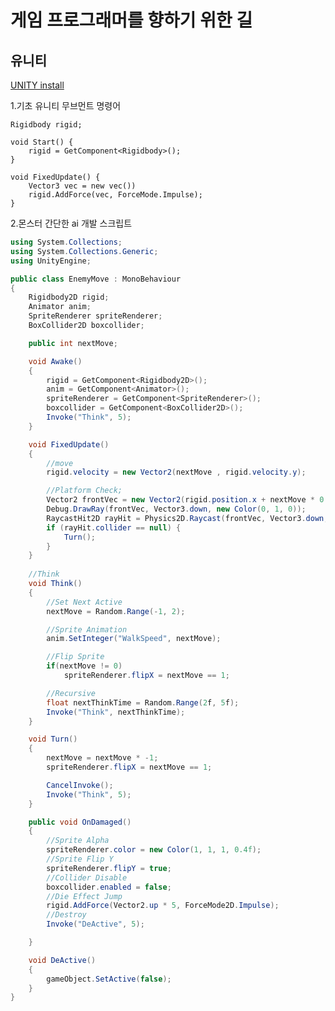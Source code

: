 게임 프로그래머를 향하기 위한 길
=============

유니티
--------


[UNITY install](https://unity.com/kr/products/unity-pro?utm_source=google&utm_medium=cpc&utm_campaign=cc_dd_unitypro_apac_kr_kr_pu_sem-gg_acquisition_br-pr_2023-04_unitypro-bofu_cc3022&utm_content=&utm_term=%7Bkeyword%7D&&&&&gad=1&gclid=EAIaIQobChMI0r65zdHJ_wIVi6iWCh2jHwpPEAAYASAAEgKfNvD_BwE&gclsrc=aw.ds, "UNITY install link")

1.기초 유니티 무브먼트 명령어
```
Rigidbody rigid;

void Start() {
    rigid = GetComponent<Rigidbody>();
}

void FixedUpdate() {
    Vector3 vec = new vec())
    rigid.AddForce(vec, ForceMode.Impulse);
}
```
2.몬스터 간단한 ai 개발 스크립트
```c#
using System.Collections;
using System.Collections.Generic;
using UnityEngine;

public class EnemyMove : MonoBehaviour
{
    Rigidbody2D rigid;
    Animator anim;
    SpriteRenderer spriteRenderer;
    BoxCollider2D boxcollider;

    public int nextMove;

    void Awake()
    {
        rigid = GetComponent<Rigidbody2D>();
        anim = GetComponent<Animator>();
        spriteRenderer = GetComponent<SpriteRenderer>();
        boxcollider = GetComponent<BoxCollider2D>();
        Invoke("Think", 5);
    }

    void FixedUpdate()
    {
        //move
        rigid.velocity = new Vector2(nextMove , rigid.velocity.y);

        //Platform Check;
        Vector2 frontVec = new Vector2(rigid.position.x + nextMove * 0.2f, rigid.position.y);
        Debug.DrawRay(frontVec, Vector3.down, new Color(0, 1, 0));
        RaycastHit2D rayHit = Physics2D.Raycast(frontVec, Vector3.down, 1, LayerMask.GetMask("Platform"));
        if (rayHit.collider == null) {
            Turn();
        }
    }
    
    //Think
    void Think()
    {
        //Set Next Active
        nextMove = Random.Range(-1, 2);

        //Sprite Animation
        anim.SetInteger("WalkSpeed", nextMove);

        //Flip Sprite
        if(nextMove != 0)
            spriteRenderer.flipX = nextMove == 1;

        //Recursive
        float nextThinkTime = Random.Range(2f, 5f);
        Invoke("Think", nextThinkTime);
    }

    void Turn()
    {
        nextMove = nextMove * -1;
        spriteRenderer.flipX = nextMove == 1;

        CancelInvoke();
        Invoke("Think", 5);
    }

    public void OnDamaged()
    {
        //Sprite Alpha
        spriteRenderer.color = new Color(1, 1, 1, 0.4f);
        //Sprite Flip Y
        spriteRenderer.flipY = true;
        //Collider Disable
        boxcollider.enabled = false;
        //Die Effect Jump
        rigid.AddForce(Vector2.up * 5, ForceMode2D.Impulse);
        //Destroy
        Invoke("DeActive", 5);

    }

    void DeActive()
    {
        gameObject.SetActive(false);
    }
}
```